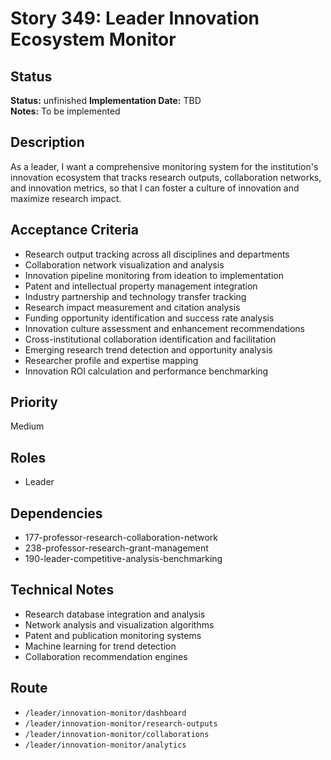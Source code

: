 # Story 349: Leader Innovation Ecosystem Monitor

## Status
**Status:** unfinished
**Implementation Date:** TBD  
**Notes:** To be implemented

## Description
As a leader, I want a comprehensive monitoring system for the institution's innovation ecosystem that tracks research outputs, collaboration networks, and innovation metrics, so that I can foster a culture of innovation and maximize research impact.

## Acceptance Criteria
- Research output tracking across all disciplines and departments
- Collaboration network visualization and analysis
- Innovation pipeline monitoring from ideation to implementation
- Patent and intellectual property management integration
- Industry partnership and technology transfer tracking
- Research impact measurement and citation analysis
- Funding opportunity identification and success rate analysis
- Innovation culture assessment and enhancement recommendations
- Cross-institutional collaboration identification and facilitation
- Emerging research trend detection and opportunity analysis
- Researcher profile and expertise mapping
- Innovation ROI calculation and performance benchmarking

## Priority
Medium

## Roles
- Leader

## Dependencies
- 177-professor-research-collaboration-network
- 238-professor-research-grant-management
- 190-leader-competitive-analysis-benchmarking

## Technical Notes
- Research database integration and analysis
- Network analysis and visualization algorithms
- Patent and publication monitoring systems
- Machine learning for trend detection
- Collaboration recommendation engines

## Route
- `/leader/innovation-monitor/dashboard`
- `/leader/innovation-monitor/research-outputs`
- `/leader/innovation-monitor/collaborations`
- `/leader/innovation-monitor/analytics`
